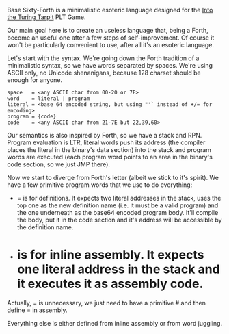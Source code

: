 Base Sixty-Forth is a minimalistic esoteric language designed for the [Into the Turing Tarpit](http://www.pltgames.com/competition/2012/12) PLT Game.

Our main goal here is to create an useless language that, being a Forth, become an useful one after a few steps of self-improvement. Of course it won't be particularly convenient to use, after all it's an esoteric language.

Let's start with the syntax. We're going down the Forth tradition of a minimalistic syntax, so we have words separated by spaces. We're using ASCII only, no Unicode shenanigans, because 128 charset should be enough for anyone.

    space   = <any ASCII char from 00-20 or 7F>
    word    = literal | program
    literal = <base 64 encoded string, but using "'` instead of +/= for encoding>
    program = {code}
    code    = <any ASCII char from 21-7E but 22,39,60>

Our semantics is also inspired by Forth, so we have a stack and RPN. Program evaluation is LTR, literal words push its address (the compiler places the literal in the binary's data section) into the stack and program words are executed (each program word points to an area in the binary's code section, so we just JMP there).

Now we start to diverge from Forth's letter (albeit we stick to it's spirit). We have a few primitive program words that we use to do everything:

- = is for definitions. It expects two literal addresses in the stack, uses the top one as the new definition name (i.e. it must be a valid program) and the one underneath as the base64 encoded program body. It'll compile the body, put it in the code section and it's address will be accessible by the definition name.
- # is for inline assembly. It expects one literal address in the stack and it executes it as assembly code.

Actually, = is unnecessary, we just need to have a primitive # and then define = in assembly.

Everything else is either defined from inline assembly or from word juggling.
